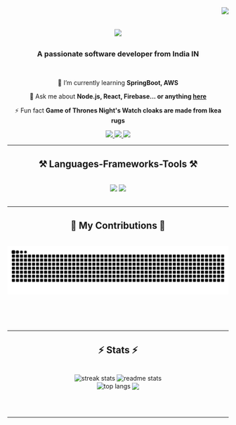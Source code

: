 <img align="right" src="https://visitor-badge.laobi.icu/badge?page_id=ShubhamSingh-28/ShubhamSingh-28" />

<h1 align="center">
    <img src="https://readme-typing-svg.herokuapp.com/?font=Righteous&size=35&center=true&vCenter=true&width=500&height=70&duration=4000&lines=Hi+There!+👋;+I'm+Shubham!;" />
</h1>

<h3 align="center">A passionate software developer from India IN</h3>

<br/>

<div align="center">
 
 🌱 I’m currently learning **SpringBoot, AWS**

💬 Ask me about **Node.js, React, Firebase... or anything [here](https://github.com/ShubhamSingh-28/ShubhamSingh-28/issues)**

⚡ Fun fact **Game of Thrones Night's Watch cloaks are made from Ikea rugs**

 </div>
 
<div align="center"> 
  <a href="mailto:ss9971768704@gmail.com">
    <img src="https://img.shields.io/badge/Gmail-333333?style=for-the-badge&logo=gmail&logoColor=red" />
  </a>
  <a href="https://linkedin.com/in/pedro-sales-muniz" target="_blank">
    <img src="https://img.shields.io/badge/LinkedIn-0077B5?style=for-the-badge&logo=linkedin&logoColor=white" target="_blank" />
  </a>
  <a href="https://my-portfolio-theta-nine-49.vercel.app" target="_blank">
     <img src="https://img.shields.io/badge/Portfolio-FF5722?style=for-the-badge&logo=todoist&logoColor=white" target="_blank" /> <!-- sqlite, safari, google-chrome are other good icon options -->
  </a>
</div>

 <hr/>
 
<h2 align="center">⚒️ Languages-Frameworks-Tools ⚒️</h2>
<br/>
<div align="center">
    <img src="https://skillicons.dev/icons?i=react,bootstrap,mui,html,css,vscode,github,nodejs,express,mongodb,figma,tailwind,git" />
    <img src="https://skillicons.dev/icons?i=javascript,vercel,graphql,docker,typescript,firebase,prisma,aws,postgresql,nextjs,java,c,cpp" /><br>
</div>

<br/>
<hr/>

<div align="center">
  <h2>🐍 My Contributions 🐍</h2>
  <br>
  <img alt="snake eating my contributions" src="https://raw.githubusercontent.com/ShubhamSingh-28/ShubhamSingh-28/output/github-contribution-grid-snake.svg" />
  
  <br/><br/><br/>
</div>

<hr/>

<h2 align="center">⚡ Stats ⚡</h2>
<br>
<div align=center>
  <img width=390 src="https://streak-stats.demolab.com/?user=ShubhamSingh-28&count_private=true&theme=react&border_radius=10" alt="streak stats"/>
  <img width=390 src="https://github-readme-stats.vercel.app/api?username=ShubhamSingh-28&show_icons=true&theme=react&border_radius=10&size_weight=0.5&count_weight=0.5" alt="readme stats" />
  <br/>
  <img width=325 align="center" src="https://github-readme-stats.vercel.app/api/top-langs/?username=ShubhamSingh-28&hide=HTML&langs_count=8&layout=compact&theme=react&border_radius=10&size_weight=0.5&count_weight=0.5" alt="top langs" />
   <img width=390 align="center" src="https://leetcard.jacoblin.cool/JacobLinCool?theme=nord"/>
</div>

<br/><br/>

<hr/>

<br/>

<br/>

